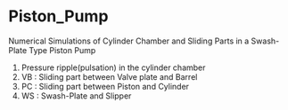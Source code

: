 # Piston_Pump
Numerical Simulations of Cylinder Chamber and Sliding Parts in a Swash-Plate Type Piston Pump
1) Pressure ripple(pulsation) in the cylinder chamber
2) VB : Sliding part between Valve plate and Barrel
3) PC : Sliding part between Piston and Cylinder
4) WS : Swash-Plate and Slipper 
